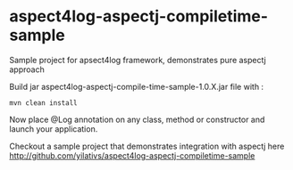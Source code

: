 # aspect4log-aspectj-compiletime-sample
Sample project for  apsect4log framework, demonstrates pure aspectj approach

Build jar aspect4log-aspectj-compile-time-sample-1.0.X.jar file with :

    mvn clean install

Now place @Log annotation on any class, method or constructor and launch your application.

Checkout a sample project that demonstrates integration with aspectj here http://github.com/yilativs/aspect4log-aspectj-compiletime-sample

